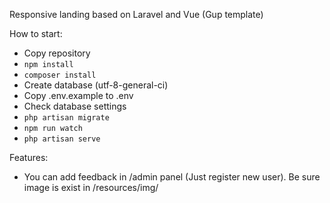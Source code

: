 Responsive landing based on Laravel and Vue (Gup template)

How to start:

- Copy repository
- `npm install`
- `composer install`
- Create database (utf-8-general-ci)
- Copy .env.example to .env
- Check database settings
- `php artisan migrate`
- `npm run watch`
- `php artisan serve`

Features: 
- You can add feedback in /admin panel (Just register new user). Be sure image is exist in /resources/img/
